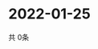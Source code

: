 # 2022-01-25
  共 0条

  <!-- BEGIN -->
  <!-- 最后更新时间Tue Jan 25 2022 19:02:55 GMT+0000 (Coordinated Universal Time) -->
  
  <!-- END -->
  
  